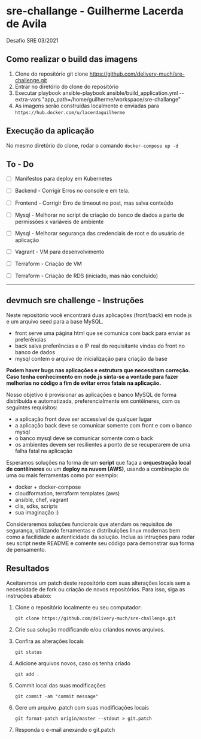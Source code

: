 # sre-challange - Guilherme Lacerda de Avila
Desafio SRE 03/2021

## Como realizar o build das imagens

1. Clone do repositório
        git clone https://github.com/delivery-much/sre-challenge.git
2. Entrar no diretório do clone do repositório
3. Executar playbook
        ansible-playbook ansible/build_application.yml --extra-vars "app_path=/home/guilherme/workspace/sre-challange"
4.  As imagens serão construidas localmente e enviadas para `https://hub.docker.com/u/lacerdaguilherme `

## Execução da aplicação
No mesmo diretório do clone, rodar o comando
		  `docker-compose up -d`


## To - Do
- [ ] Manifestos para deploy em Kubernetes
- [ ] Backend - Corrigir Erros no console e em tela. 
- [ ] Frontend - Corrigir Erro de timeout no post, mas salva conteúdo
- [ ] Mysql - Melhorar no script de criação do banco de dados a parte de permissões x variáveis de ambiente
- [ ] Mysql - Melhorar segurança das credenciais de root e do usuário de aplicação
- [ ] Vagrant - VM para desenvolvimento
- [ ] Terraform - Criação de VM
- [ ] Terraform - Criação de RDS (iniciado, mas não concluido)



------------


## devmuch sre challenge - Instruções

Neste repositório você encontrará duas aplicações (front/back) em node.js e um arquivo seed para a base MySQL.
- front serve uma página html que se comunica com back para enviar as preferências
- back salva preferências e o IP real do requisitante vindas do front no banco de dados
- mysql contem o arquivo de inicialização para criação da base

**Podem haver bugs nas aplicações e estrutura que necessitam correção. Caso tenha conhecimento em node.js sinta-se a vontade para fazer melhorias no código a fim de evitar erros fatais na aplicação.**

Nosso objetivo é provisionar as aplicações e banco MySQL de forma distribuída e automatizada, preferencialmente em contêineres, com os seguintes requisitos:
- a aplicação front deve ser accessível de qualquer lugar
- a aplicação back deve se comunicar somente com front e com o banco mysql
- o banco mysql deve se comunicar somente com o back
- os ambientes devem ser resilientes a ponto de se recuperarem de uma falha fatal na aplicação

Esperamos soluções na forma de um **script** que faça a **orquestração local de contêineres** ou um **deploy na nuvem (AWS)**, usando a combinação de uma ou mais ferramentas como por exemplo:
- docker + docker-compose
- cloudformation, terraform templates (aws)
- ansible, chef, vagrant
- clis, sdks, scripts
- sua imaginação :)

Consideraremos soluções funcionais que atendam os requisitos de segurança, utilizando ferramentas e distribuições linux modernas bem como a facilidade e autenticidade da solução. Inclua as intruções para rodar seu script neste README e comente seu código para demonstrar sua forma de pensamento.

## Resultados
Aceitaremos um patch deste repositório com suas alterações locais sem a necessidade de fork ou criação de novos repositórios. Para isso, siga as instruções abaixo:

1. Clone o repositório localmente eu seu computador:

    `git clone https://github.com/delivery-much/sre-challenge.git`
    
2. Crie sua solução modificando e/ou criandos novos arquivos.

3. Confira as alterações locais

    `git status`

4. Adicione arquivos novos, caso os tenha criado

    `git add .`

5. Commit local das suas modificações

    `git commit -am "commit message"`
6. Gere um arquivo .patch com suas modificações locais

    `git format-patch origin/master --stdout > git.patch`

7. Responda o e-mail anexando o git.patch
